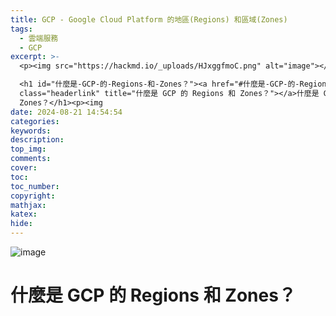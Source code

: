 ```yaml
---
title: GCP - Google Cloud Platform 的地區(Regions) 和區域(Zones)
tags:
  - 雲端服務
  - GCP
excerpt: >-
  <p><img src="https://hackmd.io/_uploads/HJxggfmoC.png" alt="image"></p>

  <h1 id="什麼是-GCP-的-Regions-和-Zones？"><a href="#什麼是-GCP-的-Regions-和-Zones？"
  class="headerlink" title="什麼是 GCP 的 Regions 和 Zones？"></a>什麼是 GCP 的 Regions 和
  Zones？</h1><p><img
date: 2024-08-21 14:54:54
categories:
keywords:
description:
top_img:
comments:
cover:
toc:
toc_number:
copyright:
mathjax:
katex:
hide:
---
```


![image](https://hackmd.io/_uploads/HJxggfmoC.png)

# [](#什麼是-GCP-的-Regions-和-Zones？ "什麼是 GCP 的 Regions 和 Zones？")什麼是 GCP 的 Regions 和 Zones？
<!-- more -->
